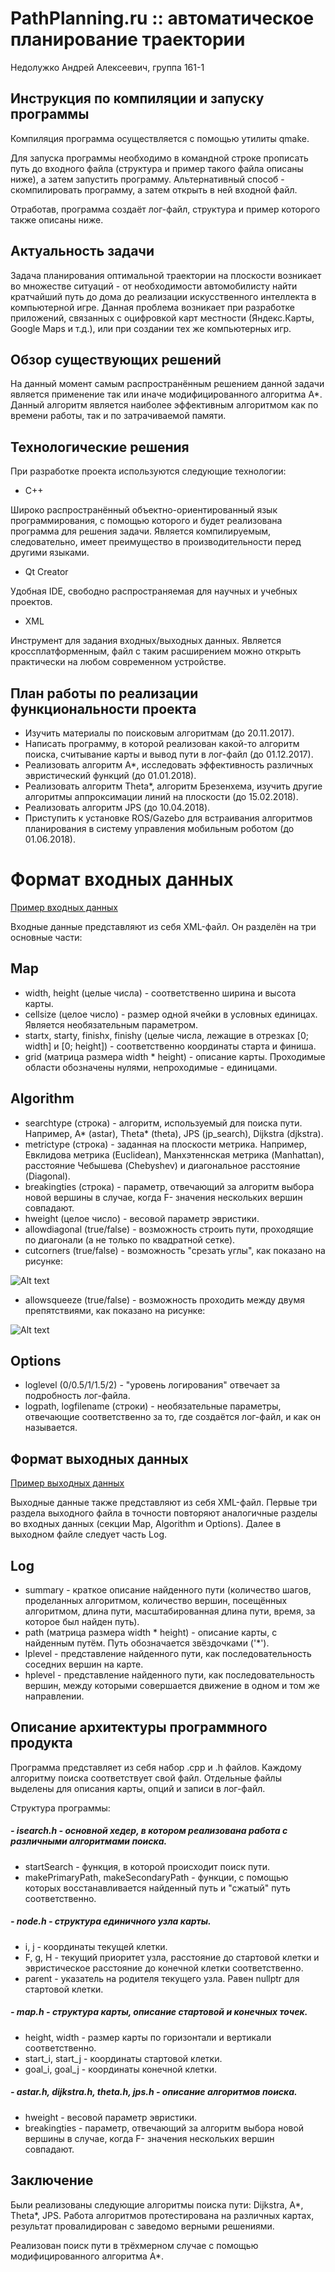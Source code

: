 # PathPlanning.ru :: автоматическое планирование траектории
Недолужко Андрей Алексеевич, группа 161-1

## Инструкция по компиляции и запуску программы

Компиляция программа осуществляется с помощью утилиты qmake. 

Для запуска программы необходимо в командной строке прописать путь до входного файла (структура и пример такого файла описаны ниже), а затем запустить программу. Альтернативный способ - скомпилировать программу, а затем открыть в ней входной файл.

Отработав, программа создаёт лог-файл, структура и пример которого также описаны ниже.

## Актуальность задачи
Задача планирования оптимальной траектории на плоскости возникает во множестве ситуаций - от необходимости автомобилисту найти кратчайший путь до дома до реализации искусственного интеллекта в компьютерной игре. Данная проблема возникает при разработке приложений, связанных с оцифровкой карт местности (Яндекс.Карты, Google Maps и т.д.), или при создании тех же компьютерных игр. 

## Обзор существующих решений
На данный момент самым распространённым решением данной задачи является применение так или иначе модифицированного алгоритма А*. Данный алгоритм является наиболее эффективным алгоритмом как по времени работы, так и по затрачиваемой памяти. 

## Технологические решения
При разработке проекта используются следующие технологии:

- C++ 

Широко распространённый объектно-ориентированный язык программирования, с помощью которого и будет реализована программа для решения задачи. Является компилируемым, следовательно, имеет преимущество в производительности перед другими языками.
- Qt Creator

Удобная IDE, свободно распространяемая для научных и учебных проектов.
- XML

Инструмент для задания входных/выходных данных. Является кроссплатформенным, файл с таким расширением можно открыть практически на любом современном устройстве. 

## План работы по реализации функциональности проекта 
- Изучить материалы по поисковым алгоритмам (до 20.11.2017).
- Написать программу, в которой реализован какой-то алгоритм поиска, считывание карты и вывод пути в лог-файл (до 01.12.2017). 
- Реализовать алгоритм A*, исследовать эффективность различных эвристический функций (до 01.01.2018).
- Реализовать алгоритм Theta*, алгоритм Брезенхема, изучить другие алгоритмы аппроксимации линий на плоскости (до 15.02.2018).
- Реализовать алгоритм JPS (до 10.04.2018).
- Приступить к установке ROS/Gazebo для встраивания алгоритмов планирования в систему управления мобильным роботом (до 01.06.2018).

# Формат входных данных
[Пример входных данных](https://drive.google.com/file/d/1rrogXVwU7x2C3rYJlBxp9RT1zQ4GW7p0/view?usp=sharing)

Входные данные представляют из себя XML-файл. Он разделён на три основные части:

## Map

- width, height (целые числа) - соответственно ширина и высота карты.
- cellsize (целое число) - размер одной ячейки в условных единицах. Является необязательным параметром.
- startx, starty, finishx, finishy (целые числа, лежащие в отрезках [0; width] и [0; height]) - соответственно координаты старта и финиша.
- grid (матрица размера width * height) - описание карты. Проходимые области обозначены нулями, непроходимые - единицами.

## Algorithm

- searchtype (строка) - алгоритм, используемый для поиска пути. Например, A* (astar), Theta* (theta), JPS (jp_search), Dijkstra (djkstra).
- metrictype (строка) - заданная на плоскости метрика. Например, Евклидова метрика (Euclidean), Манхэтеннская метрика (Manhattan), расстояние Чебышева (Chebyshev) и диагональное расстояние (Diagonal).
- breakingties (строка) - параметр, отвечающий за алгоритм выбора новой вершины в случае, когда F- значения нескольких вершин совпадают.
- hweight (целое число) - весовой параметр эвристики.
- allowdiagonal (true/false) - возможность строить пути, проходящие по диагонали (а не только по квадратной сетке).
- cutcorners (true/false) - возможность "срезать углы", как показано на рисунке:

![Alt text](/images/corner.jpg)

- allowsqueeze (true/false) - возможность проходить между двумя препятствиями, как показано на рисунке:

![Alt text](/images/squeze.jpg)

## Options

- loglevel (0/0.5/1/1.5/2) - "уровень логирования" отвечает за подробность лог-файла.
- logpath, logfilename (строки) - необязательные параметры, отвечающие соответственно за то, где создаётся лог-файл, и как он называется.

## Формат выходных данных
[Пример выходных данных](https://drive.google.com/file/d/1qmQSBKhjzPsREo1HtBrBVpinmlO7b4Fg/view?usp=sharing)

Выходные данные также представляют из себя XML-файл. Первые три раздела выходного файла в точности повторяют аналогичные разделы во входных данных (секции Map, Algorithm и Options). Далее в выходном файле следует часть Log.

## Log
- summary - краткое описание найденного пути (количество шагов, проделанных алгоритмом, количество вершин, посещённых алгоритмом, длина пути, масштабированная длина пути, время, за которое был найден путь).
- path (матрица размера width * height) - описание карты, с найденным путём. Путь обозначается звёздочками ('*').
- lplevel - представление найденного пути, как последовательность соседних вершин на карте.
- hplevel - представление найденного пути, как последовательность вершин, между которыми совершается движение в одном и том же направлении.

## Описание архитектуры программного продукта

Программа представляет из себя набор .cpp и .h файлов. Каждому алгоритму поиска соответствует свой файл. Отдельные файлы выделены для описания карты, опций и записи в лог-файл.

Структура программы:
##### - isearch.h - основной хедер, в котором реализована работа с различными алгоритмами поиска.

  - startSearch - функция, в которой происходит поиск пути.
  - makePrimaryPath, makeSecondaryPath - функции, с помощью которых восстанавливается найденный путь и "сжатый" путь соответственно.

##### - node.h - структура единичного узла карты.

  - i, j - координаты текущей клетки.
  - F, g, H - текущий приоритет узла, расстояние до стартовой клетки и эвристическое расстояние до конечной клетки соответственно.
  - parent - указатель на родителя текущего узла. Равен nullptr для стартовой клетки.
  
##### - map.h - структура карты, описание стартовой и конечных точек.

  - height, width - размер карты по горизонтали и вертикали соответственно.
  - start_i, start_j - координаты стартовой клетки.
  - goal_i, goal_j - координаты конечной клетки.

##### - astar.h, dijkstra.h, theta.h, jps.h - описание алгоритмов поиска. 

  - hweight - весовой параметр эвристики.
  - breakingties - параметр, отвечающий за алгоритм выбора новой вершины в случае, когда F- значения нескольких вершин совпадают.

## Заключение

Были реализованы следующие алгоритмы поиска пути: Dijkstra, A*, Theta*, JPS. Работа алгоритмов протестирована на различных картах, результат провалидирован с заведомо верными решениями. 

Реализован поиск пути в трёхмерном случае с помощью модифицированного алгоритма A*. 
